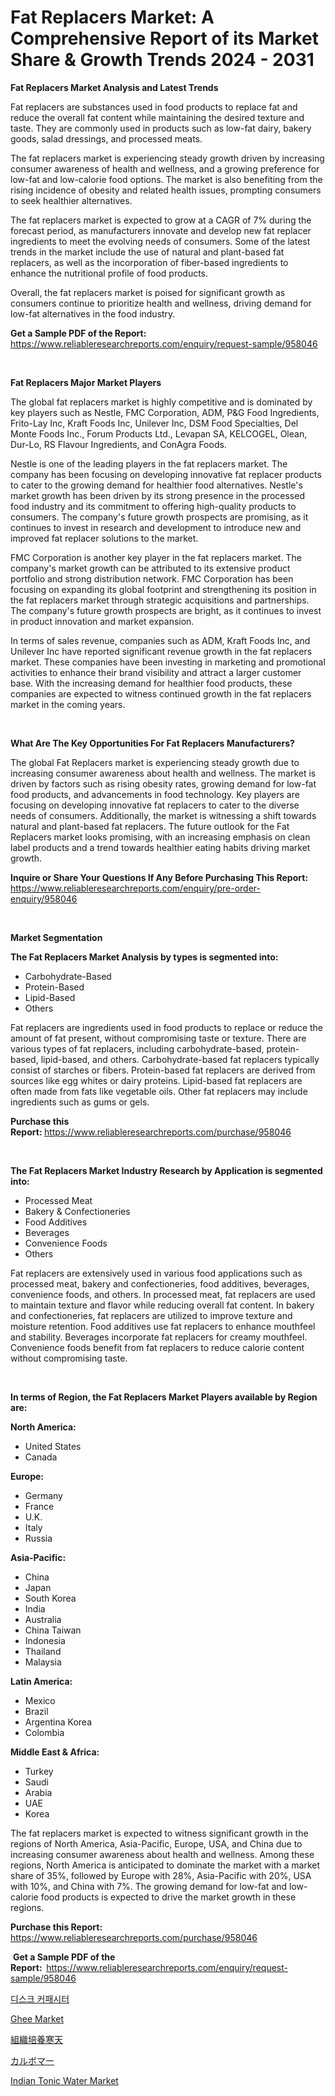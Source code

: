 <p><h1>Fat Replacers Market: A Comprehensive Report of its Market Share & Growth Trends 2024 - 2031</h1></p><p><strong>Fat Replacers Market Analysis and Latest Trends</strong></p>
<p><p>Fat replacers are substances used in food products to replace fat and reduce the overall fat content while maintaining the desired texture and taste. They are commonly used in products such as low-fat dairy, bakery goods, salad dressings, and processed meats.</p><p>The fat replacers market is experiencing steady growth driven by increasing consumer awareness of health and wellness, and a growing preference for low-fat and low-calorie food options. The market is also benefiting from the rising incidence of obesity and related health issues, prompting consumers to seek healthier alternatives.</p><p>The fat replacers market is expected to grow at a CAGR of 7% during the forecast period, as manufacturers innovate and develop new fat replacer ingredients to meet the evolving needs of consumers. Some of the latest trends in the market include the use of natural and plant-based fat replacers, as well as the incorporation of fiber-based ingredients to enhance the nutritional profile of food products.</p><p>Overall, the fat replacers market is poised for significant growth as consumers continue to prioritize health and wellness, driving demand for low-fat alternatives in the food industry.</p></p>
<p><strong>Get a Sample PDF of the Report:&nbsp;</strong> <a href="https://www.reliableresearchreports.com/enquiry/request-sample/958046">https://www.reliableresearchreports.com/enquiry/request-sample/958046</a></p>
<p>&nbsp;</p>
<p><strong>Fat Replacers Major Market Players</strong></p>
<p><p>The global fat replacers market is highly competitive and is dominated by key players such as Nestle, FMC Corporation, ADM, P&G Food Ingredients, Frito-Lay Inc, Kraft Foods Inc, Unilever Inc, DSM Food Specialties, Del Monte Foods Inc., Forum Products Ltd., Levapan SA, KELCOGEL, Olean, Dur-Lo, RS Flavour Ingredients, and ConAgra Foods.</p><p>Nestle is one of the leading players in the fat replacers market. The company has been focusing on developing innovative fat replacer products to cater to the growing demand for healthier food alternatives. Nestle's market growth has been driven by its strong presence in the processed food industry and its commitment to offering high-quality products to consumers. The company's future growth prospects are promising, as it continues to invest in research and development to introduce new and improved fat replacer solutions to the market.</p><p>FMC Corporation is another key player in the fat replacers market. The company's market growth can be attributed to its extensive product portfolio and strong distribution network. FMC Corporation has been focusing on expanding its global footprint and strengthening its position in the fat replacers market through strategic acquisitions and partnerships. The company's future growth prospects are bright, as it continues to invest in product innovation and market expansion.</p><p>In terms of sales revenue, companies such as ADM, Kraft Foods Inc, and Unilever Inc have reported significant revenue growth in the fat replacers market. These companies have been investing in marketing and promotional activities to enhance their brand visibility and attract a larger customer base. With the increasing demand for healthier food products, these companies are expected to witness continued growth in the fat replacers market in the coming years.</p></p>
<p>&nbsp;</p>
<p><strong>What Are The Key Opportunities For Fat Replacers Manufacturers?</strong></p>
<p><p>The global Fat Replacers market is experiencing steady growth due to increasing consumer awareness about health and wellness. The market is driven by factors such as rising obesity rates, growing demand for low-fat food products, and advancements in food technology. Key players are focusing on developing innovative fat replacers to cater to the diverse needs of consumers. Additionally, the market is witnessing a shift towards natural and plant-based fat replacers. The future outlook for the Fat Replacers market looks promising, with an increasing emphasis on clean label products and a trend towards healthier eating habits driving market growth.</p></p>
<p><strong>Inquire or Share Your Questions If Any Before Purchasing This Report:</strong> <a href="https://www.reliableresearchreports.com/enquiry/pre-order-enquiry/958046">https://www.reliableresearchreports.com/enquiry/pre-order-enquiry/958046</a></p>
<p>&nbsp;</p>
<p><strong>Market Segmentation</strong></p>
<p><strong>The Fat Replacers Market Analysis by types is segmented into:</strong></p>
<p><ul><li>Carbohydrate-Based</li><li>Protein-Based</li><li>Lipid-Based</li><li>Others</li></ul></p>
<p><p>Fat replacers are ingredients used in food products to replace or reduce the amount of fat present, without compromising taste or texture. There are various types of fat replacers, including carbohydrate-based, protein-based, lipid-based, and others. Carbohydrate-based fat replacers typically consist of starches or fibers. Protein-based fat replacers are derived from sources like egg whites or dairy proteins. Lipid-based fat replacers are often made from fats like vegetable oils. Other fat replacers may include ingredients such as gums or gels.</p></p>
<p><strong>Purchase this Report:&nbsp;</strong><a href="https://www.reliableresearchreports.com/purchase/958046">https://www.reliableresearchreports.com/purchase/958046</a></p>
<p>&nbsp;</p>
<p><strong>The Fat Replacers Market Industry Research by Application is segmented into:</strong></p>
<p><ul><li>Processed Meat</li><li>Bakery & Confectioneries</li><li>Food Additives</li><li>Beverages</li><li>Convenience Foods</li><li>Others</li></ul></p>
<p><p>Fat replacers are extensively used in various food applications such as processed meat, bakery and confectioneries, food additives, beverages, convenience foods, and others. In processed meat, fat replacers are used to maintain texture and flavor while reducing overall fat content. In bakery and confectioneries, fat replacers are utilized to improve texture and moisture retention. Food additives use fat replacers to enhance mouthfeel and stability. Beverages incorporate fat replacers for creamy mouthfeel. Convenience foods benefit from fat replacers to reduce calorie content without compromising taste.</p></p>
<p>&nbsp;</p>
<p><strong>In terms of Region, the Fat Replacers Market Players available by Region are:</strong></p>
<p>
    <p> <strong> North America: </strong>
        <ul>
            <li>United States</li>
            <li>Canada</li>
        </ul>
        </p> 
    <p> <strong> Europe: </strong>
        <ul>
            <li>Germany</li>
            <li>France</li>
            <li>U.K.</li>
            <li>Italy</li>
            <li>Russia</li>
        </ul>
        </p> 
    <p> <strong> Asia-Pacific: </strong>
        <ul>
            <li>China</li>
            <li>Japan</li>
            <li>South Korea</li>
            <li>India</li>
            <li>Australia</li>
            <li>China Taiwan</li>
            <li>Indonesia</li>
            <li>Thailand</li>
            <li>Malaysia</li>
        </ul>
        </p> 
    <p> <strong> Latin America: </strong>
        <ul>
            <li>Mexico</li>
            <li>Brazil</li>
            <li>Argentina Korea</li>
            <li>Colombia</li>
        </ul>
        </p> 
    <p> <strong> Middle East & Africa: </strong>
        <ul>
            <li>Turkey</li>
            <li>Saudi</li>
            <li>Arabia</li>
            <li>UAE</li>
            <li>Korea</li>
        </ul>
    </p>
    </p>
<p><p>The fat replacers market is expected to witness significant growth in the regions of North America, Asia-Pacific, Europe, USA, and China due to increasing consumer awareness about health and wellness. Among these regions, North America is anticipated to dominate the market with a market share of 35%, followed by Europe with 28%, Asia-Pacific with 20%, USA with 10%, and China with 7%. The growing demand for low-fat and low-calorie food products is expected to drive the market growth in these regions.</p></p>
<p><strong>Purchase this Report: </strong><a href="https://www.reliableresearchreports.com/purchase/958046">https://www.reliableresearchreports.com/purchase/958046</a></p>
<p>&nbsp;<strong>Get a Sample PDF of the Report:&nbsp;&nbsp;</strong><a href="https://www.reliableresearchreports.com/enquiry/request-sample/958046">https://www.reliableresearchreports.com/enquiry/request-sample/958046</a></p>
<p><strong></strong></p>
<p><p><a href="https://github.com/Hubertstyenger6685/Market-Research-Report-List-1/blob/main/860094016102.md">디스크 커패시터</a></p><p><a href="https://github.com/biheemgalvinlouises6hokrh3h/Market-Research-Report-List-1/blob/main/ghee-market.md">Ghee Market</a></p><p><a href="https://medium.com/@kamdeall7845/%E7%B5%84%E7%B9%94%E5%9F%B9%E9%A4%8A%E5%AF%92%E5%A4%A9%E5%B8%82%E5%A0%B4-2031%E5%B9%B4%E3%81%BE%E3%81%A7%E3%81%AE%E3%83%88%E3%83%AC%E3%83%B3%E3%83%89-%E4%BA%88%E6%B8%AC-%E7%AB%B6%E4%BA%89%E5%88%86%E6%9E%90-3833e1debb15">組織培養寒天</a></p><p><a href="https://medium.com/@aidalakin1973/%E3%82%AB%E3%83%AB%E3%83%9C%E3%83%9E%E3%83%BC%E5%B8%82%E5%A0%B4-%E5%B8%82%E5%A0%B4cagr-%E5%B8%82%E5%A0%B4%E3%83%88%E3%83%AC%E3%83%B3%E3%83%89-%E3%81%8A%E3%82%88%E3%81%B3%E6%88%90%E9%95%B7%E6%88%A6%E7%95%A5%E3%81%AB%E5%AF%BE%E3%81%99%E3%82%8B%E6%B4%9E%E5%AF%9F-008b8f40edb0">カルボマー</a></p><p><a href="https://www.linkedin.com/pulse/decoding-indian-tonic-water-market-deep-dive-latest-trends-fnbxf?trackingId=kzM50e3iYLkb1CGArb%2Fjcw%3D%3D">Indian Tonic Water Market</a></p></p>